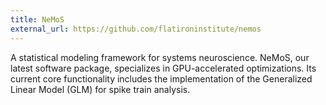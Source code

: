 ```yaml
---
title: NeMoS
external_url: https://github.com/flatironinstitute/nemos
---
```

A statistical modeling framework for systems neuroscience. NeMoS, our latest software package, specializes in GPU-accelerated optimizations. Its current core functionality includes the implementation of the Generalized Linear Model (GLM) for spike train analysis.
